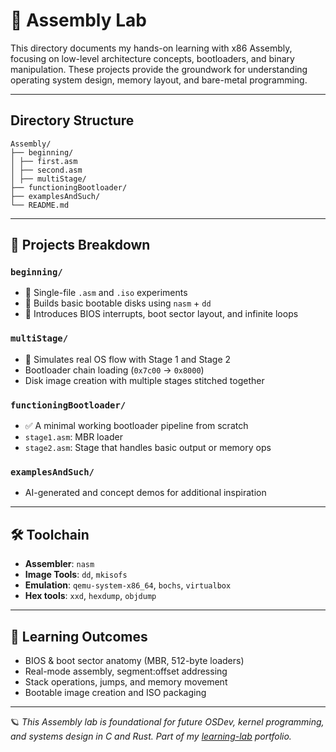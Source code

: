 # 🧠 Assembly Lab

This directory documents my hands-on learning with x86 Assembly, focusing on low-level architecture concepts, bootloaders, and binary manipulation. These projects provide the groundwork for understanding operating system design, memory layout, and bare-metal programming.

---

## Directory Structure
```
Assembly/
├── beginning/ 
│ ├── first.asm 
│ ├── second.asm 
│ ├── multiStage/ 
├── functioningBootloader/ 
├── examplesAndSuch/ 
└── README.md
```
---

## 🔧 Projects Breakdown

### `beginning/`
- 🔹 Single-file `.asm` and `.iso` experiments
- 🔹 Builds basic bootable disks using `nasm` + `dd`
- 🔹 Introduces BIOS interrupts, boot sector layout, and infinite loops

### `multiStage/`
- 🧩 Simulates real OS flow with Stage 1 and Stage 2
- Bootloader chain loading (`0x7c00` → `0x8000`)
- Disk image creation with multiple stages stitched together

### `functioningBootloader/`
- ✅ A minimal working bootloader pipeline from scratch
- `stage1.asm`: MBR loader
- `stage2.asm`: Stage that handles basic output or memory ops

### `examplesAndSuch/`
- AI-generated and concept demos for additional inspiration

---

## 🛠 Toolchain

- **Assembler**: `nasm`
- **Image Tools**: `dd`, `mkisofs`
- **Emulation**: `qemu-system-x86_64`, `bochs`, `virtualbox`
- **Hex tools**: `xxd`, `hexdump`, `objdump`

---

## 🧭 Learning Outcomes

- BIOS & boot sector anatomy (MBR, 512-byte loaders)
- Real-mode assembly, segment:offset addressing
- Stack operations, jumps, and memory movement
- Bootable image creation and ISO packaging

---

🪐 *This Assembly lab is foundational for future OSDev, kernel programming, and systems design in C and Rust. Part of my [learning-lab](https://github.com/JacobSmxth/learning-lab) portfolio.*

